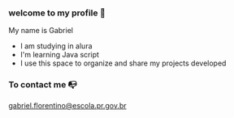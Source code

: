 ### welcome to my profile 🥶

My name is Gabriel

- I am studying in alura
- I'm learning Java script
- I use this space to organize and share my projects developed

### To contact me 📭

gabriel.florentino@escola.pr.gov.br
